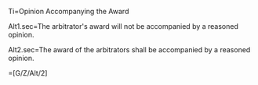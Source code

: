 Ti=Opinion Accompanying the Award

Alt1.sec=The arbitrator's award will not be accompanied by a reasoned opinion.

Alt2.sec=The award of the arbitrators shall be accompanied by a reasoned opinion.

=[G/Z/Alt/2]
